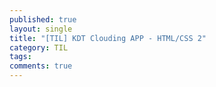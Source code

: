 ```yaml
---
published: true
layout: single
title: "[TIL] KDT Clouding APP - HTML/CSS 2"
category: TIL
tags:
comments: true
---
```


